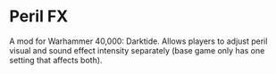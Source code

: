 # Peril FX
A mod for Warhammer 40,000: Darktide. Allows players to adjust peril visual and sound effect intensity separately (base game only has one setting that affects both).
